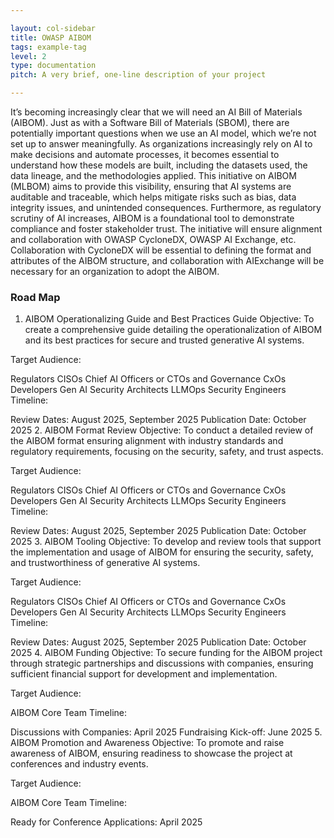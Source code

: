 ```yaml
---

layout: col-sidebar
title: OWASP AIBOM
tags: example-tag
level: 2
type: documentation
pitch: A very brief, one-line description of your project

---
```


It’s becoming increasingly clear that we will need an AI Bill of Materials (AIBOM). Just as with a Software Bill of Materials (SBOM), there are potentially important questions when we use an AI model, which we’re not set up to answer meaningfully. 
As organizations increasingly rely on AI to make decisions and automate processes, it becomes essential to understand how these models are built, including the datasets used, the data lineage, and the methodologies applied. This initiative on AIBOM (MLBOM) aims to provide this visibility, ensuring that AI systems are auditable and traceable, which helps mitigate risks such as bias, data integrity issues, and unintended consequences. Furthermore, as regulatory scrutiny of AI increases, AIBOM is a foundational tool to demonstrate compliance and foster stakeholder trust.
The initiative will ensure ​​alignment and collaboration with OWASP CycloneDX, OWASP AI Exchange, etc. Collaboration with CycloneDX will be essential to defining the format and attributes of the AIBOM structure, and collaboration with AIExchange will be necessary for an organization to adopt the AIBOM.

### Road Map
1. AIBOM Operationalizing Guide and Best Practices Guide
Objective:
To create a comprehensive guide detailing the operationalization of AIBOM and its best practices for secure and trusted generative AI systems.

Target Audience:

Regulators
CISOs
Chief AI Officers or CTOs and Governance CxOs
Developers
Gen AI Security Architects
LLMOps Security Engineers
Timeline:

Review Dates: August 2025, September 2025
Publication Date: October 2025
2. AIBOM Format Review
Objective:
To conduct a detailed review of the AIBOM format ensuring alignment with industry standards and regulatory requirements, focusing on the security, safety, and trust aspects.

Target Audience:

Regulators
CISOs
Chief AI Officers or CTOs and Governance CxOs
Developers
Gen AI Security Architects
LLMOps Security Engineers
Timeline:

Review Dates: August 2025, September 2025
Publication Date: October 2025
3. AIBOM Tooling
Objective:
To develop and review tools that support the implementation and usage of AIBOM for ensuring the security, safety, and trustworthiness of generative AI systems.

Target Audience:

Regulators
CISOs
Chief AI Officers or CTOs and Governance CxOs
Developers
Gen AI Security Architects
LLMOps Security Engineers
Timeline:

Review Dates: August 2025, September 2025
Publication Date: October 2025
4. AIBOM Funding
Objective:
To secure funding for the AIBOM project through strategic partnerships and discussions with companies, ensuring sufficient financial support for development and implementation.

Target Audience:

AIBOM Core Team
Timeline:

Discussions with Companies: April 2025
Fundraising Kick-off: June 2025
5. AIBOM Promotion and Awareness
Objective:
To promote and raise awareness of AIBOM, ensuring readiness to showcase the project at conferences and industry events.

Target Audience:

AIBOM Core Team
Timeline:

Ready for Conference Applications: April 2025
